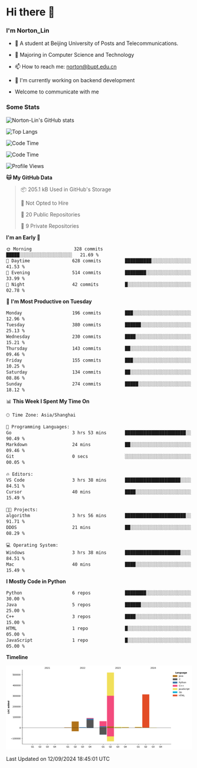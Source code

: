 
# Hi there 👋

### I'm Norton_Lin
- 🏫 A student at Beijing University of Posts and Telecommunications.
- 🌱 Majoring in Computer Science and Technology
- 📫 How to reach me: norton@bupt.edu.cn
- 🌱 I'm currently working on backend development

- Welcome to communicate with me

### Some Stats
![Norton-Lin's GitHub stats](https://github-readme-stats.vercel.app/api?username=Norton-Lin&count_private=true&show_icons=true&theme=radical)

![Top Langs](https://github-readme-stats.vercel.app/api/top-langs/?username=Norton-Lin&langs_count=10&layout=compact)

![Code Time](https://github-readme-stats.vercel.app/api/wakatime?username=Norton_Lin)

<!--START_SECTION:waka-->
![Code Time](http://img.shields.io/badge/Code%20Time-814%20hrs%2027%20mins-blue)

![Profile Views](http://img.shields.io/badge/Profile%20Views-1-blue)

**🐱 My GitHub Data** 

> 📦 205.1 kB Used in GitHub's Storage 
 > 
> 🚫 Not Opted to Hire
 > 
> 📜 20 Public Repositories 
 > 
> 🔑 9 Private Repositories 
 > 
**I'm an Early 🐤** 

```text
🌞 Morning                328 commits         █████░░░░░░░░░░░░░░░░░░░░   21.69 % 
🌆 Daytime                628 commits         ██████████░░░░░░░░░░░░░░░   41.53 % 
🌃 Evening                514 commits         ████████░░░░░░░░░░░░░░░░░   33.99 % 
🌙 Night                  42 commits          █░░░░░░░░░░░░░░░░░░░░░░░░   02.78 % 
```
📅 **I'm Most Productive on Tuesday** 

```text
Monday                   196 commits         ███░░░░░░░░░░░░░░░░░░░░░░   12.96 % 
Tuesday                  380 commits         ██████░░░░░░░░░░░░░░░░░░░   25.13 % 
Wednesday                230 commits         ████░░░░░░░░░░░░░░░░░░░░░   15.21 % 
Thursday                 143 commits         ██░░░░░░░░░░░░░░░░░░░░░░░   09.46 % 
Friday                   155 commits         ███░░░░░░░░░░░░░░░░░░░░░░   10.25 % 
Saturday                 134 commits         ██░░░░░░░░░░░░░░░░░░░░░░░   08.86 % 
Sunday                   274 commits         █████░░░░░░░░░░░░░░░░░░░░   18.12 % 
```


📊 **This Week I Spent My Time On** 

```text
🕑︎ Time Zone: Asia/Shanghai

💬 Programming Languages: 
Go                       3 hrs 53 mins       ███████████████████████░░   90.49 % 
Markdown                 24 mins             ██░░░░░░░░░░░░░░░░░░░░░░░   09.46 % 
Git                      0 secs              ░░░░░░░░░░░░░░░░░░░░░░░░░   00.05 % 

🔥 Editors: 
VS Code                  3 hrs 38 mins       █████████████████████░░░░   84.51 % 
Cursor                   40 mins             ████░░░░░░░░░░░░░░░░░░░░░   15.49 % 

🐱‍💻 Projects: 
algorithm                3 hrs 56 mins       ███████████████████████░░   91.71 % 
DDOS                     21 mins             ██░░░░░░░░░░░░░░░░░░░░░░░   08.29 % 

💻 Operating System: 
Windows                  3 hrs 38 mins       █████████████████████░░░░   84.51 % 
Mac                      40 mins             ████░░░░░░░░░░░░░░░░░░░░░   15.49 % 
```

**I Mostly Code in Python** 

```text
Python                   6 repos             ████████░░░░░░░░░░░░░░░░░   30.00 % 
Java                     5 repos             ██████░░░░░░░░░░░░░░░░░░░   25.00 % 
C++                      3 repos             ████░░░░░░░░░░░░░░░░░░░░░   15.00 % 
HTML                     1 repo              █░░░░░░░░░░░░░░░░░░░░░░░░   05.00 % 
JavaScript               1 repo              █░░░░░░░░░░░░░░░░░░░░░░░░   05.00 % 
```



**Timeline**

![Lines of Code chart](https://raw.githubusercontent.com/Norton-Lin/Norton-Lin/main/assets/bar_graph.png)


 Last Updated on 12/09/2024 18:45:01 UTC
<!--END_SECTION:waka-->
